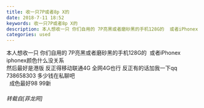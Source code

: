 ```yaml
---
title: 收一只7P或者8p X的
date: 2018-7-11 18:52
keywords: 收一只7P或者8p X的
description: 本人想收一只 你们自用的 7P亮黑或者磨砂黑的手机128G的  或者iPhonex iphonex颜色什么没关系然后最好是港版 反正得移动联通4G 全网4G也行 反正有的话加我一下qq 738658303 多少钱在私聊吧  成色最好98 99新 
categories: used
---
```

<td class="t_f" id="postmessage_1502832">

本人想收一只 你们自用的 7P亮黑或者磨砂黑的手机128G的  或者iPhonex iphonex颜色什么没关系<br/>
然后最好是港版 反正得移动联通4G 全网4G也行 反正有的话加我一下qq 738658303 多少钱在私聊吧<br/>
  成色最好98 99新 </td>
###### 转载自[菲龙网]